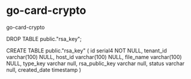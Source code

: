 # go-card-crypto
go-card-crypto

DROP TABLE public."rsa_key";

CREATE TABLE public."rsa_key" (
	id 				serial4 NOT NULL,
	tenant_id 		varchar(100) NULL,
	host_id 		varchar(100) NULL,
	file_name		varchar(100) NULL,
	type_key 		varchar null,
	rsa_public_key 	varchar null,
	status 			varchar null,
	created_date 	timestamp
)